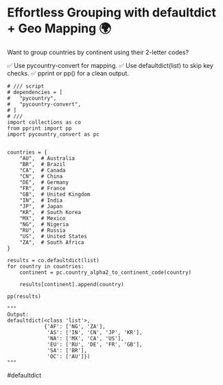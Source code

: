# Effortless Grouping with defaultdict + Geo Mapping 🌍

Want to group countries by continent using their 2-letter codes?

✅ Use pycountry-convert for mapping.
✅ Use defaultdict(list) to skip key checks.
✅ pprint or pp() for a clean output.

```
# /// script
# dependencies = [
#   "pycountry",
#   "pycountry-convert",
# ]
# ///
import collections as co
from pprint import pp
import pycountry_convert as pc


countries = {
    "AU",  # Australia
    "BR",  # Brazil
    "CA",  # Canada
    "CN",  # China
    "DE",  # Germany
    "FR",  # France
    "GB",  # United Kingdom
    "IN",  # India
    "JP",  # Japan
    "KR",  # South Korea
    "MX",  # Mexico
    "NG",  # Nigeria
    "RU",  # Russia
    "US",  # United States
    "ZA",  # South Africa
}

results = co.defaultdict(list)
for country in countries:
    continent = pc.country_alpha2_to_continent_code(country)

    results[continent].append(country)

pp(results)

"""
Output:
defaultdict(<class 'list'>,
            {'AF': ['NG', 'ZA'],
             'AS': ['IN', 'CN', 'JP', 'KR'],
             'NA': ['MX', 'CA', 'US'],
             'EU': ['RU', 'DE', 'FR', 'GB'],
             'SA': ['BR'],
             'OC': ['AU']})
"""
```

#defaultdict
